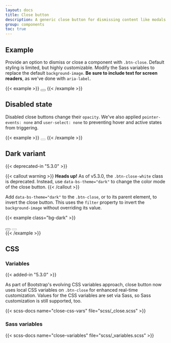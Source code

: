 ```yaml
---
layout: docs
title: Close button
description: A generic close button for dismissing content like modals and alerts.
group: components
toc: true
---
```


## Example

Provide an option to dismiss or close a component with `.btn-close`. Default styling is limited, but highly
customizable. Modify the Sass variables to replace the default `background-image`. **Be sure to include text for screen
readers**, as we've done with `aria-label`.

{{< example >}}
<button type="button" class="btn-close" aria-label="Close"></button>
{{< /example >}}

## Disabled state

Disabled close buttons change their `opacity`. We've also applied `pointer-events: none` and `user-select: none` to
preventing hover and active states from triggering.

{{< example >}}
<button type="button" class="btn-close" disabled aria-label="Close"></button>
{{< /example >}}

## Dark variant

{{< deprecated-in "5.3.0" >}}

{{< callout warning >}}
**Heads up!** As of v5.3.0, the `.btn-close-white` class is deprecated. Instead, use `data-bs-theme="dark"` to change
the color mode of the close button.
{{< /callout >}}

Add `data-bs-theme="dark"` to the `.btn-close`, or to its parent element, to invert the close button. This uses
the `filter` property to invert the `background-image` without overriding its value.

{{< example class="bg-dark" >}}
<div data-bs-theme="dark">
  <button type="button" class="btn-close" aria-label="Close"></button>
  <button type="button" class="btn-close" disabled aria-label="Close"></button>
</div>
{{< /example >}}

## CSS

### Variables

{{< added-in "5.3.0" >}}

As part of Bootstrap's evolving CSS variables approach, close button now uses local CSS variables on `.btn-close` for
enhanced real-time customization. Values for the CSS variables are set via Sass, so Sass customization is still
supported, too.

{{< scss-docs name="close-css-vars" file="scss/_close.scss" >}}

### Sass variables

{{< scss-docs name="close-variables" file="scss/_variables.scss" >}}

